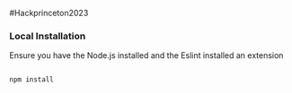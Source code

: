 #Hackprinceton2023

### Local Installation

Ensure you have the Node.js installed and the Eslint installed an extension

```bash

npm install

```